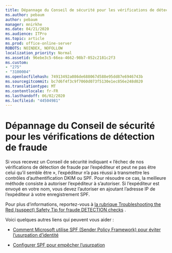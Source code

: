 ```yaml
---
title: Dépannage du Conseil de sécurité pour les vérifications de détection de fraude
ms.author: pebaum
author: pebaum
manager: mnirkhe
ms.date: 04/21/2020
ms.audience: ITPro
ms.topic: article
ms.prod: office-online-server
ROBOTS: NOINDEX, NOFOLLOW
localization_priority: Normal
ms.assetid: 96ebe3c5-66ea-4662-98b7-052c2181c2f3
ms.custom:
- "275"
- "3100004"
ms.openlocfilehash: 74913492a086de688067d588e95dd87e6946743b
ms.sourcegitcommit: bc7d6f4f3c9f7060d073f5130e1ec856e248d020
ms.translationtype: MT
ms.contentlocale: fr-FR
ms.lasthandoff: 06/02/2020
ms.locfileid: "44504981"
---
```

# <a name="troubleshooting-the-safety-tip-for-fraud-detection-checks"></a>Dépannage du Conseil de sécurité pour les vérifications de détection de fraude

Si vous recevez un Conseil de sécurité indiquant « l’échec de nos vérifications de détection de fraude par l’expéditeur et peut ne pas être celui qu’il semble être », l’expéditeur n’a pas réussi à transmettre les contrôles d’authentification DKIM ou SPF. Pour résoudre ce cas, la meilleure méthode consiste à autoriser l’expéditeur à s’autoriser. Si l’expéditeur est envoyé en votre nom, vous devez l’autoriser en ajoutant l’adresse IP de l’expéditeur à votre enregistrement SPF.
  
Pour plus d’informations, reportez-vous à [la rubrique Troubleshooting the Red (suspect) Safety Tip for fraude DETECTION checks](https://blogs.msdn.microsoft.com/tzink/2016/11/02/troubleshooting-the-red-suspicious-safety-tip-for-fraud-detection-checks/) .
  
Voici quelques autres liens qui peuvent vous aider :
  
- [Comment Microsoft utilise SPF (Sender Policy Framework) pour éviter l’usurpation d’identité](https://docs.microsoft.com/microsoft-365/security/office-365-security/how-office-365-uses-spf-to-prevent-spoofing)

- [Configurer SPF pour empêcher l’usurpation](https://docs.microsoft.com/microsoft-365/security/office-365-security/set-up-spf-in-office-365-to-help-prevent-spoofing)
